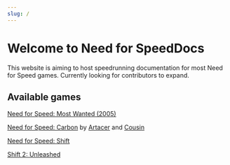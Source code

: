 ```yaml
---
slug: /
---
```


# Welcome to Need for SpeedDocs

This website is aiming to host speedrunning documentation for most Need for Speed games. Currently looking for contributors to expand.

## Available games

[Need for Speed: Most Wanted (2005)](/mw05)

[Need for Speed: Carbon](/carbon) by [Artacer](https://www.speedrun.com/users/Artacer) and [Cousin](https://www.speedrun.com/users/Cousin)

[Need for Speed: Shift](/shift)

[Shift 2: Unleashed](/shift2/any)
